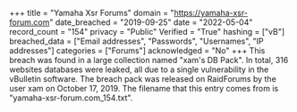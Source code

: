 +++
title = "Yamaha Xsr Forums"
domain = "https://yamaha-xsr-forum.com"
date_breached = "2019-09-25"
date = "2022-05-04"
record_count = "154"
privacy = "Public"
Verified = "True"
hashing = ["vB"]
breached_data = ["Email addresses", "Passwords", "Usernames", "IP addresses"]
categories = ["Forums"]
acknowledged = "No"
+++
This breach was found in a large collection named "xam's DB Pack". In total, 316 websites databases were leaked, all due to a single vulnerability in the vBulletin software. The breach pack was released on RaidForums by the user xam on October 17, 2019. The filename that this entry comes from is "yamaha-xsr-forum.com_154.txt".
